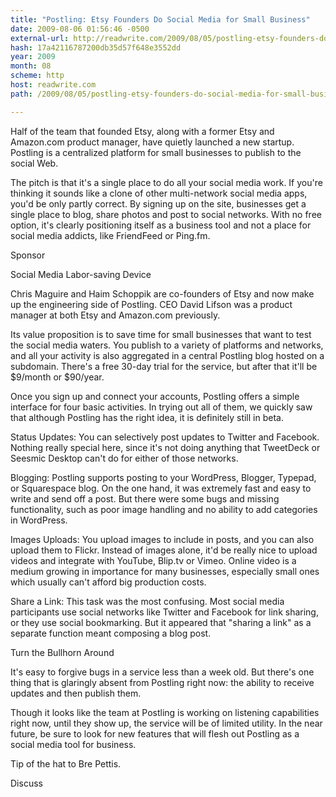 ```yaml
---
title: "Postling: Etsy Founders Do Social Media for Small Business"
date: 2009-08-06 01:56:46 -0500
external-url: http://readwrite.com/2009/08/05/postling-etsy-founders-do-social-media-for-small-business
hash: 17a42116787200db35d57f648e3552dd
year: 2009
month: 08
scheme: http
host: readwrite.com
path: /2009/08/05/postling-etsy-founders-do-social-media-for-small-business

---
```


Half of the team that founded Etsy, along with a former Etsy and Amazon.com product manager, have quietly launched a new startup. Postling is a centralized platform for small businesses to publish to the social Web. 


The pitch is that it's a single place to do all your social media work. If you're thinking it sounds like a clone of other multi-network social media apps, you'd be only partly correct. By signing up on the site, businesses get a single place to blog, share photos and post to social networks. With no free option, it's clearly positioning itself as a business tool and not a place for social media addicts, like FriendFeed or Ping.fm. 


Sponsor


Social Media Labor-saving Device

Chris Maguire and Haim Schoppik are co-founders of Etsy and now make up the engineering side of Postling. CEO David Lifson was a product manager at both Etsy and Amazon.com previously. 


Its value proposition is to save time for small businesses that want to test the social media waters. You publish to a variety of platforms and networks, and all your activity is also aggregated in a central Postling blog hosted on a subdomain. There's a free 30-day trial for the service, but after that it'll be $9/month or $90/year. 


Once you sign up and connect your accounts, Postling offers a simple interface for four basic activities. In trying out all of them, we quickly saw that although Postling has the right idea, it is definitely still in beta. 




Status Updates: You can selectively post updates to Twitter and Facebook. Nothing really special here, since it's not doing anything that TweetDeck or Seesmic Desktop can't do for either of those networks. 


Blogging: Postling supports posting to your WordPress, Blogger, Typepad, or Squarespace blog. On the one hand, it was extremely fast and easy to write and send off a post. But there were some bugs and missing functionality, such as poor image handling and no ability to add categories in WordPress. 


Images Uploads: You upload images to include in posts, and you can also upload them to Flickr. Instead of images alone, it'd be really nice to upload videos and integrate with YouTube, Blip.tv or Vimeo. Online video is a medium growing in importance for many businesses, especially small ones which usually can't afford big production costs. 


Share a Link: This task was the most confusing. Most social media participants use social networks like Twitter and Facebook for link sharing, or they use social bookmarking. But it appeared that "sharing a link" as a separate function meant composing a blog post. 


Turn the Bullhorn Around

It's easy to forgive bugs in a service less than a week old. But there's one thing that is glaringly absent from Postling right now: the ability to receive updates and then publish them. 


Though it looks like the team at Postling is working on listening capabilities right now, until they show up, the service will be of limited utility. In the near future, be sure to look for new features that will flesh out Postling as a social media tool for business. 


Tip of the hat to Bre Pettis.

Discuss

